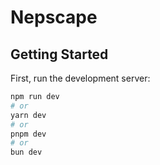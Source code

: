 # Nepscape

## Getting Started

First, run the development server:

```bash
npm run dev
# or
yarn dev
# or
pnpm dev
# or
bun dev
```

